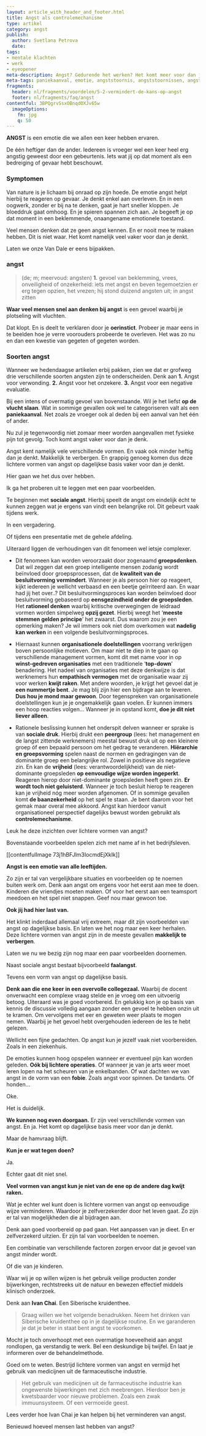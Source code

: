 ```yaml
---
layout: article_with_header_and_footer.html
title: Angst als controlemechanisme
type: artikel
category: angst
publish:
  author: Svetlana Petrova
  date:
tags:
- mentale klachten
- werk
- eyeopener
meta-description: Angst? Gedurende het werken? Het komt meer voor dan je denkt. Op dagelijkse basis kun je ermee te maken krijgen. Benieuwd naar de inzichten?
meta-tags: paniekaanval, emotie, angststoornis, angststoornissen, angst, angsten, controle, fobie, sociale angst, paniek
fragments:
  header: nl/fragments/voordelen/5-2-vermindert-de-kans-op-angst
  footer: nl/fragments/faq/angst
contentful: 3BPQgrvSsxOBnqdOXJv65w
  imageOptions:
    fm: jpg
    q: 50
---
```

**ANGST** is een emotie die we allen een keer hebben ervaren.

De één heftiger dan de ander. Iedereen is vroeger wel een keer heel erg angstig geweest door een gebeurtenis. Iets wat jij op dat moment als een bedreiging of gevaar hebt beschouwt.

### Symptomen

Van nature is je lichaam bij onraad op zijn hoede. De emotie angst helpt hierbij te reageren op gevaar. Je denkt enkel aan overleven. En in een oogwerk, zonder er bij na te denken, gaat je hart sneller kloppen. Je bloeddruk gaat omhoog. En je spieren spannen zich aan. Je begeeft je op dat moment in een beklemmende, onaangename emotionele toestand.

Veel mensen denken dat ze geen angst kennen. En er nooit mee te maken hebben. Dit is niet waar. Het komt namelijk veel vaker voor dan je denkt.

Laten we onze Van Dale er eens bijpakken.

### angst

> (de; m; meervoud: angsten) **1.** gevoel van beklemming, vrees, onveiligheid of onzekerheid: iets met angst en beven tegemoetzien er erg tegen opzien, het vrezen; hij stond duizend angsten uit; in angst zitten

**Waar veel mensen snel aan denken bij angst** is een gevoel waarbij je plotseling wilt vluchten.

Dat klopt. En is deelt te verklaren door je **oerinstict**. Probeer je maar eens in te beelden hoe je verre voorouders probeerde te overleven. Het was zo nu en dan een kwestie van gegeten of gegeten worden.

### Soorten angst

Wanneer we hedendaagse artikelen erbij pakken, zien we dat er grofweg drie verschillende soorten angsten zijn te onderscheiden. Denk aan
**1.** Angst voor verwonding.
**2.** Angst voor het onzekere.
**3.** Angst voor een negative evaluatie.

Bij een intens of overmatig gevoel van bovenstaande. Wil je het liefst **op de vlucht slaan**. Wat in sommige gevallen ook wel te categoriseren valt als een **paniekaanval**. Net zoals ze vroeger ook al deden bij een aanval van het één of ander.

Nu zul je tegenwoordig niet zomaar meer worden aangevallen met fysieke pijn tot gevolg. Toch komt angst vaker voor dan je denk.

Angst kent namelijk vele verschillende vormen. En vaak ook minder heftig dan je denkt. Makkelijk te verbergen. En grappig genoeg komen dus deze lichtere vormen van angst op dagelijkse basis vaker voor dan je denkt.

Hier gaan we het dus over hebben.

Ik ga het proberen uit te leggen met een paar voorbeelden.

Te beginnen met **sociale angst**. Hierbij speelt de angst om eindelijk écht te kunnen zeggen wat je ergens van vindt een belangrijke rol. Dit gebeurt vaak tijdens werk.

In een vergadering.

Of tijdens een presentatie met de gehele afdeling.

Uiteraard liggen de verhoudingen van dit fenomeen wel ietsje complexer.

* Dit fenomeen kan worden veroorzaakt door zogenaamd **groepsdenken**. Dat wil zeggen dat een groep intelligente mensen zodanig wordt beïnvloed door groepsprocessen, dat de **kwaliteit van de besluitvorming vermindert**. Wanneer je als persoon hier op reageert, kijkt iedereen je wellicht verbaasd en een beetje geïrriteerd aan. En waar had jij het over..? Dit besluitvormingsproces kan worden beïnvloed door besluitvorming gebaseerd op **eensgezindheid onder de groepsleden**. Het **rationeel denken** waarbij kritische overwegingen de leidraad vormen worden simpelweg **opzij gezet**. Hierbij weegt het ‘**meeste stemmen gelden principe**’ het zwaarst. Dus waarom zou je een opmerking maken? Je wil immers ook niet dom overkomen wat **nadelig kan werken** in een volgende besluitvormingsproces.

* Hiernaast kunnen **organisationele doelstellingen** voorrang verkrijgen boven persoonlijke motieven. Om maar niet te diep in te gaan op verschillende management vormen, komt dit met name voor in op **winst-gedreven organisaties** met een traditionele ‘**top-down**’ benadering. Het nadeel van organisaties met deze denkwijze is dat werknemers hun **empathisch vermogen** met de organisatie waar zij voor werken **kwijt raken**. Met andere woorden, je krijgt het gevoel dat je **een nummertje bent**. Je mag blij zijn hier een bijdrage aan te leveren. **Dus hou je mond maar gewoon**. Door tegenspreken van organisationele doelstellingen kun je je ongemakkelijk gaan voelen. Er kunnen immers een hoop reacties volgen... Wanneer je in opstand komt, **doe je dit niet liever alleen**.

* Rationele beslissing kunnen het onderspit delven wanneer er sprake is van **sociale druk**. Hierbij drukt een **peergroup** (lees: het management en de langst zittende werknemers) meestal bewust druk uit op een kleinere groep óf een bepaald persoon om het gedrag te veranderen. **Hiërarchie en groepsvorming** spelen naast de normen en gedragingen van de dominante groep een belangrijke rol. Zowel in positieve als negatieve zin. En kan de **vrijheid** (lees: verantwoordelijkheid) van de niet-dominante groepsleden **op eenvoudige wijze worden ingeperkt**. Reageren hierop door niet-dominante groepsleden heeft geen zin. **Er wordt toch niet geluisterd**. Wanneer je toch besluit hierop te reageren kan je vrijheid nóg meer worden afgenomen. Of in sommige gevallen komt **de baanzekerheid** op het spel te staan. Je bent daarom voor het gemak maar overal mee akkoord. Angst kan hierdoor vanuit organisationeel perspectief dagelijks bewust worden gebruikt als **controlemechanisme**.

Leuk he deze inzichten over lichtere vormen van angst?

Bovenstaande voorbeelden spelen zich met name af in het bedrijfsleven.

[[contentfulImage 73j1hBFJlm3IocmdEjXkIk]]

**Angst is een emotie van alle leeftijden.**

Zo zijn er tal van vergelijkbare situaties en voorbeelden op te noemen buiten werk om. Denk aan angst om ergens voor het eerst aan mee te doen. Kinderen die vriendjes moeten maken. Of voor het eerst aan een teamsport meedoen en het spel niet snappen. Geef nou maar gewoon toe.

**Ook jij had hier last van.**

Het klinkt inderdaad allemaal vrij extreem, maar dit zijn voorbeelden van angst op dagelijkse basis. En laten we het nog maar een keer herhalen. Deze lichtere vormen van angst zijn in de meeste gevallen **makkelijk te verbergen**.

Laten we nu we bezig zijn nog maar een paar voorbeelden doornemen.

Naast sociale angst bestaat bijvoorbeeld **faalangst**.

Tevens een vorm van angst op dagelijkse basis.

**Denk aan die ene keer in een overvolle collegezaal.** Waarbij de docent onverwacht een complexe vraag stelde en je vroeg om een uitvoerig betoog. Uiteraard was je goed voorbereid. En gelukkig kon je op basis van kennis de discussie volledig aangaan zonder een gevoel te hebben onzin uit te kramen. Om vervolgens met eer en geweten weer plaats te mogen nemen. Waarbij je het gevoel hebt overgehouden iedereen de les te hebt gelezen.

Wellicht een fijne gedachten. Op angst kun je jezelf vaak niet voorbereiden. Zoals in een ziekenhuis.

De emoties kunnen hoog opspelen wanneer er eventueel pijn kan worden geleden. **Oók bij lichtere operaties**. Of wanneer je van je arts weer moet leren lopen na het scheuren van je enkelbanden. Of wat dachten we van angst in de vorm van een **fobie**. Zoals angst voor spinnen. De tandarts. Of honden...

Oke.

Het is duidelijk.

**We kunnen nog even doorgaan.** Er zijn veel verschillende vormen van angst. En ja. Het komt op dagelijkse basis meer voor dan je denkt.

Maar de hamvraag blijft.

**Kun je er wat tegen doen?**

Ja.

Echter gaat dit niet snel.

**Veel vormen van angst kun je niet van de ene op de andere dag kwijt raken.**

Wat je echter wel kunt doen is lichtere vormen van angst op eenvoudige wijze verminderen. Waardoor je zelfverzekerder door het leven gaat. Zo zijn er tal van mogelijkheden die al bijdragen aan.

Denk aan goed voorbereid op pad gaan. Het aanpassen van je dieet. En er zelfverzekerd uitzien. Er zijn tal van voorbeelden te noemen.

Een combinatie van verschillende factoren zorgen ervoor dat je gevoel van angst minder wordt.

Of die van je kinderen.

Waar wij je op willen wijzen is het gebruik veilige producten zonder bijwerkingen, rechtstreeks uit de natuur en bewezen effectief middels klinisch onderzoek.

Denk aan **Ivan Chai**. Een Siberische kruidenthee.

> Graag willen we het volgende benadrukken. Neem het drinken van Siberische kruidenthee op in je dagelijkse routine. En we garanderen je dat je beter in staat bent angst te voorkomen.

Mocht je toch onverhoopt met een overmatige hoeveelheid aan angst rondlopen, ga verstandig te werk. Bel een deskundige bij twijfel. En laat je informeren over de behandelmethode.

Goed om te weten. Bestrijd lichtere vormen van angst en vermijd het gebruik van medicijnen uit de farmaceutische industrie.

> Het gebruik van medicijnen uit de farmaceutische industrie kan ongewenste bijwerkingen met zich meebrengen. Hierdoor ben je kwetsbaarder voor nieuwe problemen. Zoals een zwak immuunsysteem. Of een vermoeide geest.

Lees verder hoe Ivan Chai je kan helpen bij het verminderen van angst.

Benieuwd hoeveel mensen last hebben van angst?
